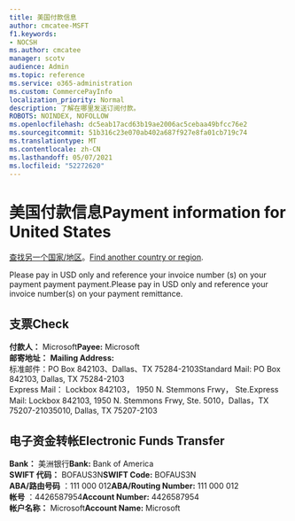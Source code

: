 ```yaml
---
title: 美国付款信息
author: cmcatee-MSFT
f1.keywords:
- NOCSH
ms.author: cmcatee
manager: scotv
audience: Admin
ms.topic: reference
ms.service: o365-administration
ms.custom: CommercePayInfo
localization_priority: Normal
description: 了解在哪里发送订阅付款。
ROBOTS: NOINDEX, NOFOLLOW
ms.openlocfilehash: dc5eab17acd63b19ae2006ac5cebaa49bfcc76e2
ms.sourcegitcommit: 51b316c23e070ab402a687f927e8fa01cb719c74
ms.translationtype: MT
ms.contentlocale: zh-CN
ms.lasthandoff: 05/07/2021
ms.locfileid: "52272620"
---
```

# <a name="payment-information-for-united-states"></a><span data-ttu-id="72f54-103">美国付款信息</span><span class="sxs-lookup"><span data-stu-id="72f54-103">Payment information for United States</span></span>

<span data-ttu-id="72f54-104">[查找另一个国家/地区](../billing-and-payments/pay-for-your-subscription.md)。</span><span class="sxs-lookup"><span data-stu-id="72f54-104">[Find another country or region](../billing-and-payments/pay-for-your-subscription.md).</span></span>

<span data-ttu-id="72f54-105">Please pay in USD only and reference your invoice number (s) on your payment payment payment.</span><span class="sxs-lookup"><span data-stu-id="72f54-105">Please pay in USD only and reference your invoice number(s) on your payment remittance.</span></span>

## <a name="check"></a><span data-ttu-id="72f54-106">支票</span><span class="sxs-lookup"><span data-stu-id="72f54-106">Check</span></span>

<span data-ttu-id="72f54-107">**付款人：** Microsoft</span><span class="sxs-lookup"><span data-stu-id="72f54-107">**Payee:** Microsoft</span></span>  
<span data-ttu-id="72f54-108">**邮寄地址：** </span><span class="sxs-lookup"><span data-stu-id="72f54-108">**Mailing Address:** </span></span>  
<span data-ttu-id="72f54-109">标准邮件：PO Box 842103、Dallas、TX 75284-2103</span><span class="sxs-lookup"><span data-stu-id="72f54-109">Standard Mail: PO Box 842103, Dallas, TX 75284-2103</span></span>  
<span data-ttu-id="72f54-110">Express Mail： Lockbox 842103， 1950 N. Stemmons Frwy， Ste.</span><span class="sxs-lookup"><span data-stu-id="72f54-110">Express Mail: Lockbox 842103, 1950 N. Stemmons Frwy, Ste.</span></span> <span data-ttu-id="72f54-111">5010，Dallas，TX 75207-2103</span><span class="sxs-lookup"><span data-stu-id="72f54-111">5010, Dallas, TX 75207-2103</span></span>

## <a name="electronic-funds-transfer"></a><span data-ttu-id="72f54-112">电子资金转帐</span><span class="sxs-lookup"><span data-stu-id="72f54-112">Electronic Funds Transfer</span></span>

<span data-ttu-id="72f54-113">**Bank：** 美洲银行</span><span class="sxs-lookup"><span data-stu-id="72f54-113">**Bank:** Bank of America</span></span>  
<span data-ttu-id="72f54-114">**SWIFT 代码：** BOFAUS3N</span><span class="sxs-lookup"><span data-stu-id="72f54-114">**SWIFT Code:** BOFAUS3N</span></span>  
<span data-ttu-id="72f54-115">**ABA/路由号码** ：111 000 012</span><span class="sxs-lookup"><span data-stu-id="72f54-115">**ABA/Routing Number:** 111 000 012</span></span>  
<span data-ttu-id="72f54-116">**帐号** ：4426587954</span><span class="sxs-lookup"><span data-stu-id="72f54-116">**Account Number:** 4426587954</span></span>  
<span data-ttu-id="72f54-117">**帐户名称：** Microsoft</span><span class="sxs-lookup"><span data-stu-id="72f54-117">**Account Name:** Microsoft</span></span>  